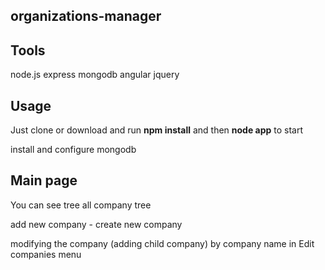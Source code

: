 ## organizations-manager ##

## Tools ##

node.js express mongodb angular jquery

## Usage ##
Just clone or download and run **npm install** and then **node app** to start

install and configure mongodb

## Main page ##

You can see tree all company tree

add new company - create new company 

modifying the company (adding child company) by company name in Edit companies menu
